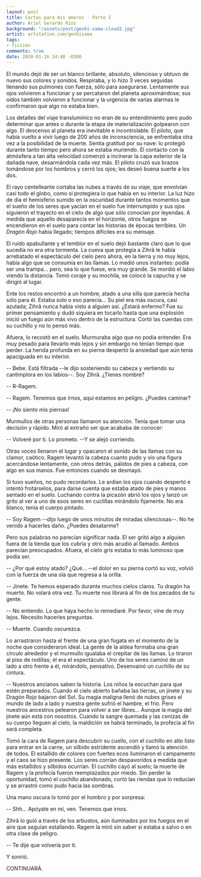 ```yaml
---
layout: post
title: Cartas para mis amores - Parte I
author: Ariel Gerardo Ríos
background: "/assets/post/genki-sama-cloud2.jpg"
artist: artstation.com/genkisama
tags:
- ficción
comments: true
date: 2020-01-26 14:48 -0300
---
```

El mundo dejó de ser un blanco brillante, absoluto, silencioso y obtuvo de
nuevo sus colores y sonidos. Respiraba, y lo hizo 3 veces seguidas llenando sus
pulmones con fuerza, sólo para asegurarse. Lentamente sus ojos volvieron a
funcionar y se percataron del planeta aproximándose; sus oídos también
volvieron a funcionar y la urgencia de varias alarmas le confirmaron que algo
no estaba bien.

Los detalles del viaje translumínico no eran de su entendimiento pero pudo
determinar que antes o durante la etapa de materialización golpearon con algo.
El descenso al planeta era inevitable e incontrolable. El piloto, que había
vuelto a vivir luego de 200 años de inconsciencia, se enfrentaba otra vez a la
posibilidad de la muerte. Sentía gratitud por su nave: lo protegió durante
tanto tiempo pero ahora se estaba muriendo. El contacto con la atmósfera a tan
alta velocidad comenzó a incinerar la capa exterior de la dañada nave,
desarmándola cada vez más. El piloto cruzó sus brazos tomándose por los hombros
y cerró los ojos; les deseó buena suerte a los dos.

El rayo centelleante cortaba las nubes a través de su viaje, que envolvían casi
todo el globo, como si protegiera lo que había en su interior. La luz hizo de
día el hemisferio sumido en la oscuridad durante tantos momentos que el sueño
de los seres que yacían en el suelo fue interrumpido y sus ojos siguieron el
trayecto en el cielo de algo que sólo conocían por leyendas. A medida que
aquello desaparecía en el horizonte, otros fuegos se encendieron en el suelo
para contar las historias de épocas terribles. Un *Dragón Rojo* había llegado;
tiempos difíciles era su mensaje.

El ruido apabullante y el temblor en el suelo dejó bastante claro que lo que 
sucedía no era otra tormenta. La cueva que protegía a Zihrâ le había arrebatado
el espectáculo del cielo pero ahora, en la tierra y no muy lejos, había algo
que se consumía en las llamas. Lo medió unos instantes: podía ser una trampa...
pero, sea lo que fuese, era muy grande. Se mordió el labio viendo la distancia.
Tomó coraje y su mochila, se colocó la capucha y se dirigió al lugar.

Ente los restos encontró a un hombre, atado a una silla que parecía hecha sólo
para él. Estaba solo o eso parecía... Su piel era más oscura, casi azulada;
Zihrâ nunca había visto a alguien así. ¿Estará enfermo? Fue su primer
pensamiento y dudó siquiera en tocarlo hasta que una explosión inició un fuego
aún más vivo dentro de la estructura. Cortó las cuerdas con su cuchillo y no lo
pensó más.

Afuera, lo recostó en el suelo. Murmuraba algo que no podía entender. Era muy
pesado para llevarlo más lejos y sin embargo no tenían tiempo que perder. La
herida profunda en su pierna despertó la ansiedad que aún tenía apaciguada en
su interior.

-- Bebe. Está filtrada --le dijo sosteniendo su cabeza y vertiendo su
cantimplora en los labios--. Soy Zihrâ. ¿Tienes nombre?

-- R-Ragem.

-- Ragem. Tenemos que irnos, aquí estamos en peligro. ¿Puedes caminar?

-- ¡No siento mis piernas!

Murmullos de otras personas llamaron su atención. Tenía que tomar una decisión
y rápido. Miró al extraño ser que acababa de conocer:

-- Volveré por ti. Lo prometo. --Y se alejó corriendo.

Otras voces llenaron el lugar y opacaron el sonido de las llamas con su clamor,
caótico. Ragem levantó la cabeza cuanto pudo y vio una figura acercándose
lentamente, con otros detrás, pálidos de pies a cabeza, con algo en sus manos.
Fue entonces cuando se desmayó.

Si tuvo sueños, no pudo recordarlos. Le ardían los ojos cuando despertó e
intentó frotárselos, para darse cuenta que estaba atado de pies y manos sentado
en el suelo. Luchando contra la picazón abrió los ojos y lanzó un grito al ver
a uno de esos seres en cuclillas mirándolo fijamente. No era blanco, tenía el
cuerpo pintado.

-- Soy Ragem --dijo luego de unos minutos de miradas silenciosas--. No he
venido a hacerles daño. ¿Puedes desatarme?

Pero sus palabras no parecían significar nada. El ser gritó algo a alguien
fuera de la tienda que los cubría y otro más acudió al llamado. Ambos parecían
preocupados. Afuera, el cielo gris estaba lo más luminoso que podía ser.

-- ¿Por qué estoy atado? ¿Qué... --el dolor en su pierna cortó su voz, volvió
con la fuerza de una ola que regresa a la orilla.

-- Jinete. Te hemos esperado durante muchos cielos claros. Tu dragón ha muerto.
No volará otra vez. Tu muerte nos librará al fin de los pecados de tu gente.

-- No entiendo. Lo que haya hecho lo remediaré. Por favor, vine de muy lejos.
Necesito hacerles preguntas.

-- Muerte. Cuando oscurezca.

Lo arrastraron hasta el frente de una gran fogata en el momento de la noche que
consideraron ideal. La gente de la aldea formaba una gran círculo alrededor y
el murmullo igualaba el crepitar de las llamas. Lo tiraron al piso de rodillas;
él era el espectáculo. Uno de los seres caminó de un lado a otro frente a él,
mirándolo, pensativo. Desenvainó un cuchillo de su cintura.

-- Nuestros ancianos saben la historia. Los niños la escuchan para que estén
preparados. Cuando el cielo abierto bañaba las tierras, un jinete y su Dragón
Rojo bajaron del Sol. Su magia maligna llenó de nubes grises el mundo de lado a
lado y nuestra gente sufrió el hambre, el frío. Pero nuestros ancestros
pelearon para volver a ser libres... Aunque la magia del jinete aún está con
nosotros. Cuando la sangre quemada y las cenizas de su cuerpo lleguen al cielo,
la maldición se habrá terminado, la profecía al fin será completa.

Tomó la cara de Ragem para descubrir su cuello, con el cuchillo en alto listo
para entrar en la carne, un silbido estridente ascendió y llamó la atención de
todos. El estallido de colores con fuertes ecos iluminaron el campamento y el
caos se hizo presente. Los seres corrían despavoridos a medida que más
estallidos y silbidos ocurrían. El cuchillo cayó al suelo; la muerte de Ragem y
la profecía fueron reemplazados por miedo. Sin perder la oportunidad, tomó el
cuchillo abandonado, cortó las riendas que lo reducían y se arrastró como pudo
hacia las sombras.

Una mano oscura lo tomó por el hombro y por sorpresa:

-- Shh... Apóyate en mí, ven. Tenemos que irnos.

Zihrâ lo guió a través de los arbustos, aún iluminados por los fuegos en el
aire que seguían estallando. Ragem la miró sin saber si estaba a salvo o en
otra clase de peligro.

-- Te dije que volvería por ti.

Y sonrió.

CONTINUARÁ.
